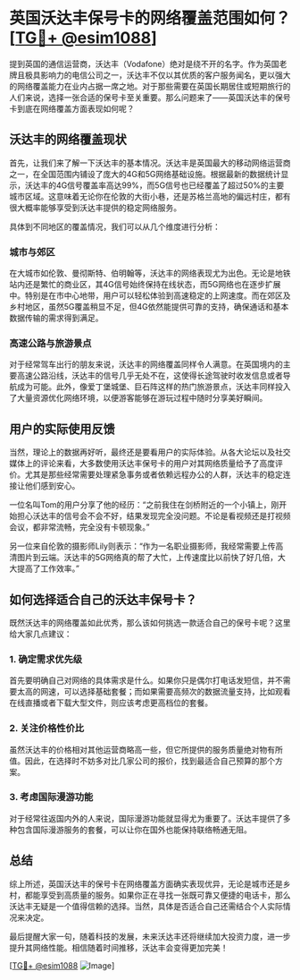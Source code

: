 # 英国沃达丰保号卡的网络覆盖范围如何？[[TG💪+ @esim1088](https://t.me/s/esim1088)]

提到英国的通信运营商，沃达丰（Vodafone）绝对是绕不开的名字。作为英国老牌且极具影响力的电信公司之一，沃达丰不仅以其优质的客户服务闻名，更以强大的网络覆盖能力在业内占据一席之地。对于那些需要在英国长期居住或短期旅行的人们来说，选择一张合适的保号卡至关重要。那么问题来了——英国沃达丰的保号卡到底在网络覆盖方面表现如何呢？

## 沃达丰的网络覆盖现状

首先，让我们来了解一下沃达丰的基本情况。沃达丰是英国最大的移动网络运营商之一，在全国范围内铺设了庞大的4G和5G网络基础设施。根据最新的数据统计显示，沃达丰的4G信号覆盖率高达99%，而5G信号也已经覆盖了超过50%的主要城市区域。这意味着无论你在伦敦的大街小巷，还是苏格兰高地的偏远村庄，都有很大概率能够享受到沃达丰提供的稳定网络服务。

具体到不同地区的覆盖情况，我们可以从几个维度进行分析：

### 城市与郊区

在大城市如伦敦、曼彻斯特、伯明翰等，沃达丰的网络表现尤为出色。无论是地铁站内还是繁忙的商业区，其4G信号始终保持在线状态，而5G网络也在逐步扩展中。特别是在市中心地带，用户可以轻松体验到高速稳定的上网速度。而在郊区及乡村地区，虽然5G覆盖稍显不足，但4G依然能提供可靠的支持，确保通话和基本数据传输的需求得到满足。

### 高速公路与旅游景点

对于经常驾车出行的朋友来说，沃达丰的网络覆盖同样令人满意。在英国境内的主要高速公路沿线，沃达丰的信号几乎无处不在，这使得长途驾驶时收发信息或者导航成为可能。此外，像爱丁堡城堡、巨石阵这样的热门旅游景点，沃达丰同样投入了大量资源优化网络环境，以便游客能够在游玩过程中随时分享美好瞬间。

## 用户的实际使用反馈

当然，理论上的数据再好听，最终还是要看用户的实际体验。从各大论坛以及社交媒体上的评论来看，大多数使用沃达丰保号卡的用户对其网络质量给予了高度评价。尤其是那些经常需要处理紧急事务或者依赖远程办公的人群，沃达丰的稳定连接让他们感到安心。

一位名叫Tom的用户分享了他的经历：“之前我住在剑桥附近的一个小镇上，刚开始担心沃达丰的信号会不会不好，结果发现完全没问题。不论是看视频还是打视频会议，都非常流畅，完全没有卡顿现象。”

另一位来自伦敦的摄影师Lily则表示：“作为一名职业摄影师，我经常需要上传高清图片到云端。沃达丰的5G网络真的帮了大忙，上传速度比以前快了好几倍，大大提高了工作效率。”

## 如何选择适合自己的沃达丰保号卡？

既然沃达丰的网络覆盖如此优秀，那么该如何挑选一款适合自己的保号卡呢？这里给大家几点建议：

### 1. 确定需求优先级

首先要明确自己对网络的具体需求是什么。如果你只是偶尔打电话发短信，并不需要太高的网速，可以选择基础套餐；而如果需要高频次的数据流量支持，比如观看在线直播或者下载大型文件，则应该考虑更高档位的套餐。

### 2. 关注价格性价比

虽然沃达丰的价格相对其他运营商略高一些，但它所提供的服务质量绝对物有所值。因此，在选择时不妨多对比几家公司的报价，找到最适合自己预算的那个方案。

### 3. 考虑国际漫游功能

对于经常往返国内外的人来说，国际漫游功能就显得尤为重要了。沃达丰提供了多种包含国际漫游服务的套餐，可以让你在国外也能保持联络畅通无阻。

## 总结

综上所述，英国沃达丰的保号卡在网络覆盖方面确实表现优异，无论是城市还是乡村，都能享受到高质量的服务。如果你正在寻找一张既可靠又便捷的电话卡，那么沃达丰无疑是一个值得信赖的选择。当然，具体是否适合自己还需结合个人实际情况来决定。

最后提醒大家一句，随着科技的发展，未来沃达丰还将继续加大投资力度，进一步提升其网络性能。相信随着时间推移，沃达丰会变得更加完美！

[[TG💪+ @esim1088](https://t.me/s/esim1088) ![Image](https://i.postimg.cc/4NQfJmqS/Snipaste-2025-05-13-00-14-12.png)]